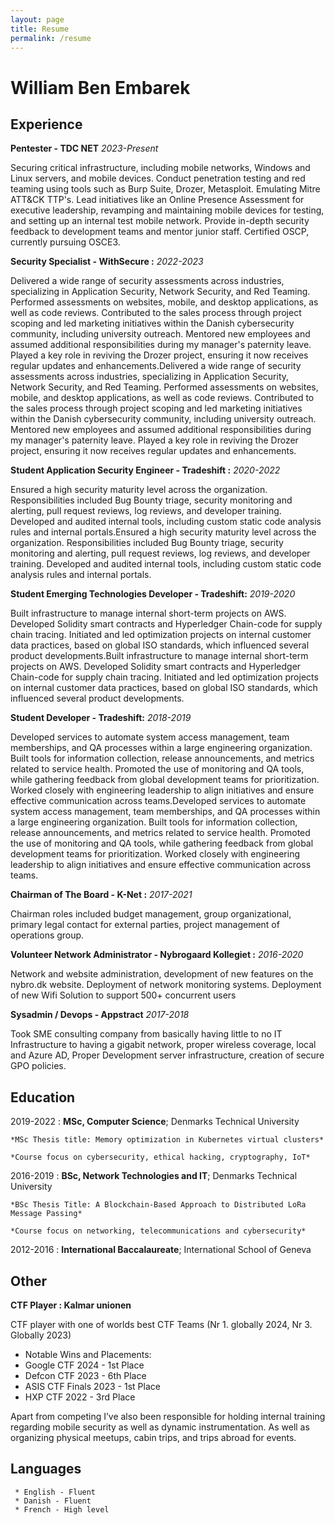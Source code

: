```yaml
---
layout: page
title: Resume
permalink: /resume
---
```


William Ben Embarek
============

Experience
----------

**Pentester - TDC NET**
*2023-Present*

Securing critical infrastructure, including mobile networks, Windows and Linux servers, and mobile devices. Conduct penetration testing and red teaming using tools such as Burp Suite, Drozer, Metasploit. Emulating Mitre ATT&CK TTP's. Lead initiatives like an Online Presence Assessment for executive leadership, revamping and maintaining mobile devices for testing, and setting up an internal test mobile network. Provide in-depth security feedback to development teams and mentor junior staff. Certified OSCP, currently pursuing OSCE3.


**Security Specialist - WithSecure :**
*2022-2023*

Delivered a wide range of security assessments across industries, specializing in Application Security, Network Security, and Red Teaming. Performed assessments on websites, mobile, and desktop applications, as well as code reviews. Contributed to the sales process through project scoping and led marketing initiatives within the Danish cybersecurity community, including university outreach. Mentored new employees and assumed additional responsibilities during my manager's paternity leave. Played a key role in reviving the Drozer project, ensuring it now receives regular updates and enhancements.Delivered a wide range of security assessments across industries, specializing in Application Security, Network Security, and Red Teaming. Performed assessments on websites, mobile, and desktop applications, as well as code reviews. Contributed to the sales process through project scoping and led marketing initiatives within the Danish cybersecurity community, including university outreach. Mentored new employees and assumed additional responsibilities during my manager's paternity leave. Played a key role in reviving the Drozer project, ensuring it now receives regular updates and enhancements.


**Student Application Security Engineer - Tradeshift :**
*2020-2022*

Ensured a high security maturity level across the organization. Responsibilities included Bug Bounty triage, security monitoring and alerting, pull request reviews, log reviews, and developer training. Developed and audited internal tools, including custom static code analysis rules and internal portals.Ensured a high security maturity level across the organization. Responsibilities included Bug Bounty triage, security monitoring and alerting, pull request reviews, log reviews, and developer training. Developed and audited internal tools, including custom static code analysis rules and internal portals.

**Student Emerging Technologies Developer - Tradeshift:**
*2019-2020*

Built infrastructure to manage internal short-term projects on AWS. Developed Solidity smart contracts and Hyperledger Chain-code for supply chain tracing. Initiated and led optimization projects on internal customer data practices, based on global ISO standards, which influenced several product developments.Built infrastructure to manage internal short-term projects on AWS. Developed Solidity smart contracts and Hyperledger Chain-code for supply chain tracing. Initiated and led optimization projects on internal customer data practices, based on global ISO standards, which influenced several product developments.



**Student Developer - Tradeshift:**
*2018-2019*

Developed services to automate system access management, team memberships, and QA processes within a large engineering organization. Built tools for information collection, release announcements, and metrics related to service health. Promoted the use of monitoring and QA tools, while gathering feedback from global development teams for prioritization. Worked closely with engineering leadership to align initiatives and ensure effective communication across teams.Developed services to automate system access management, team memberships, and QA processes within a large engineering organization. Built tools for information collection, release announcements, and metrics related to service health. Promoted the use of monitoring and QA tools, while gathering feedback from global development teams for prioritization. Worked closely with engineering leadership to align initiatives and ensure effective communication across teams.


**Chairman of The Board - K-Net :**
*2017-2021*

Chairman roles included budget management, group organizational, primary legal contact for external parties, project management of operations group.

**Volunteer Network Administrator - Nybrogaard Kollegiet :**
*2016-2020*

Network and website administration, development of new features on the nybro.dk website. Deployment of network monitoring systems. Deployment of new Wifi Solution to support 500+ concurrent users

**Sysadmin / Devops - Appstract**
*2017-2018* 

Took SME consulting company from basically having little to no IT Infrastructure to having a gigabit network, proper wireless coverage, local and Azure AD, Proper Development server infrastructure, creation of secure GPO policies.

Education
---------

2019-2022
:   **MSc, Computer Science**; Denmarks Technical University

    *MSc Thesis title: Memory optimization in Kubernetes virtual clusters*

    *Course focus on cybersecurity, ethical hacking, cryptography, IoT*

2016-2019
:   **BSc, Network Technologies and IT**; Denmarks Technical University

    *BSc Thesis Title: A Blockchain-Based Approach to Distributed LoRa Message Passing*
    
    *Course focus on networking, telecommunications and cybersecurity*

2012-2016
:   **International Baccalaureate**; International School of Geneva

Other
----------------------------------------

**CTF Player : Kalmar unionen**

CTF player with one of worlds best CTF Teams (Nr 1. globally 2024, Nr 3. Globally 2023)
    
*   Notable Wins and Placements:
*   Google CTF 2024 - 1st Place
*   Defcon CTF 2023 - 6th Place
*   ASIS CTF Finals 2023 - 1st Place
*   HXP CTF 2022 - 3rd Place

Apart from competing I’ve also been responsible for holding internal training regarding mobile security as well as dynamic
instrumentation. As well as organizing physical meetups, cabin trips, and trips abroad for events.

Languages
----------------------------------------
     * English - Fluent
     * Danish - Fluent
     * French - High level
